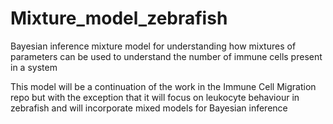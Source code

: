 # Mixture_model_zebrafish
Bayesian inference mixture model for understanding how mixtures of parameters can be used to understand the number of immune cells present in a system

This model will be a continuation of the work in the Immune Cell Migration repo but with the exception that it will focus on leukocyte behaviour in zebrafish and will incorporate mixed models for Bayesian inference  
